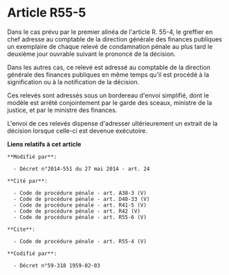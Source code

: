 # Article R55-5

Dans le cas prévu par le premier alinéa de l'article R. 55-4, le greffier en chef adresse au  comptable de la direction
générale des finances publiques un exemplaire de chaque relevé de condamnation pénale au plus tard le deuxième jour ouvrable
suivant le prononcé de la décision. 

Dans les autres cas, ce relevé est adressé au  comptable de la direction générale des finances publiques en même temps qu'il
est procédé à la signification ou à la notification de la décision. 

Ces relevés sont adressés sous un bordereau d'envoi simplifié, dont le modèle est arrêté conjointement par le garde des
sceaux, ministre de la justice, et par le ministre des finances. 

L'envoi de ces relevés dispense d'adresser ultérieurement un extrait de la décision lorsque celle-ci est devenue exécutoire.

**Liens relatifs à cet article**

	**Modifié par**:

	  - Décret n°2014-551 du 27 mai 2014 - art. 24

	**Cité par**:

	  - Code de procédure pénale - art. A38-3 (V)
	  - Code de procédure pénale - art. D48-33 (V)
	  - Code de procédure pénale - art. R41-5 (V)
	  - Code de procédure pénale - art. R42 (V)
	  - Code de procédure pénale - art. R55-6 (V)

	**Cite**:

	  - Code de procédure pénale - art. R55-4 (V)

	**Codifié par**:

	  - Décret n°59-318 1959-02-03

